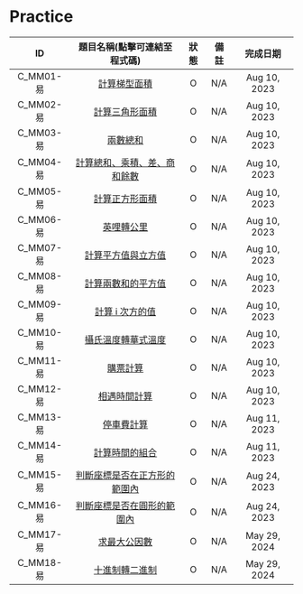 # Practice

|ID|題目名稱(點擊可連結至程式碼)|狀態|備註|完成日期|
|:-:|:-:|:-:|:-:|:-:|
|C_MM01-易|[計算梯型面積](./C_MM01_E/src/Main.java)|O|N/A|Aug 10, 2023|
|C_MM02-易|[計算三角形面積](./C_MM02_E/src/Main.java)|O|N/A|Aug 10, 2023|
|C_MM03-易|[兩數總和](./C_MM03_E/src/Main.java)|O|N/A|Aug 10, 2023|
|C_MM04-易|[計算總和、乘積、差、商和餘數](./C_MM04_E/src/Main.java)|O|N/A|Aug 10, 2023|
|C_MM05-易|[計算正方形面積](./C_MM05_E/src/Main.java)|O|N/A|Aug 10, 2023|
|C_MM06-易|[英哩轉公里](./C_MM06_E/src/Main.java)|O|N/A|Aug 10, 2023|
|C_MM07-易|[計算平方值與立方值](./C_MM07_E/src/Main.java)|O|N/A|Aug 10, 2023|
|C_MM08-易|[計算兩數和的平方值](./C_MM08_E/src/Main.java)|O|N/A|Aug 10, 2023|
|C_MM09-易|[計算 i 次方的值](./C_MM09_E/src/Main.java)|O|N/A|Aug 10, 2023|
|C_MM10-易|[攝氏溫度轉華式溫度](./C_MM10_E/src/Main.java)|O|N/A|Aug 10, 2023|
|C_MM11-易|[購票計算](./C_MM11_E/src/Main.java)|O|N/A|Aug 10, 2023|
|C_MM12-易|[相遇時間計算](./C_MM12_E/src/Main.java)|O|N/A|Aug 10, 2023|
|C_MM13-易|[停車費計算](./C_MM13_E/src/Main.java)|O|N/A|Aug 11, 2023|
|C_MM14-易|[計算時間的組合](./C_MM14_E/src/Main.java)|O|N/A|Aug 11, 2023|
|C_MM15-易|[判斷座標是否在正方形的範圍內](./C_MM15_E/src/Main.java)|O|N/A|Aug 24, 2023|
|C_MM16-易|[判斷座標是否在圓形的範圍內](./C_MM16_E/src/Main.java)|O|N/A|Aug 24, 2023|
|C_MM17-易|[求最大公因數](./C_MM17_E/src/Main.java)|O|N/A|May 29, 2024|
|C_MM18-易|[十進制轉二進制](./C_MM18_E/src/Main.java)|O|N/A|May 29, 2024|
